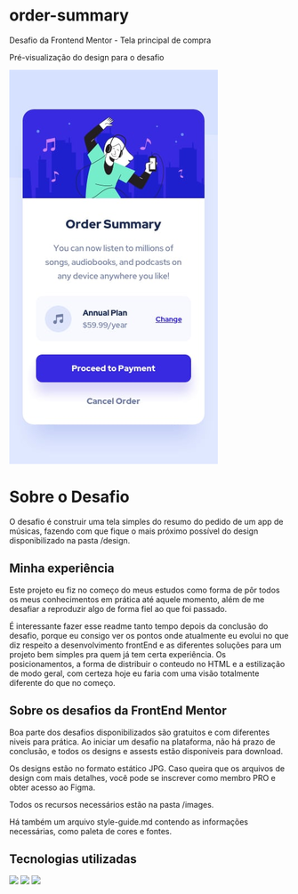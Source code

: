 # order-summary
Desafio da Frontend Mentor - Tela principal de compra 

<p>Pré-visualização do design para o desafio</p>
<img src="https://raw.githubusercontent.com/fxneves/order-summary/main/design/mobile-design.jpg">


<h1>Sobre o Desafio</h1>
<p>O desafio é construir uma tela simples do resumo do pedido de um app de músicas, fazendo com que fique o mais próximo possível do design disponibilizado na pasta /design.</p>

<h2>Minha experiência</h2>
<p>Este projeto eu fiz no começo do meus estudos como forma de pôr todos os meus conhecimentos em prática até aquele momento, além de me desafiar a reproduzir algo de forma fiel ao que foi passado.</p> 
<p>É interessante fazer esse readme tanto tempo depois da conclusão do desafio, porque eu consigo ver os pontos onde atualmente eu evolui no que diz respeito a desenvolvimento frontEnd e as diferentes soluções para um projeto bem simples pra quem já tem certa experiência. Os posicionamentos, a forma de distribuir o conteudo no HTML e a estilização de modo geral, com certeza hoje eu faria com uma visão totalmente diferente do que no começo. </p>

<h2>Sobre os desafios da FrontEnd Mentor</h2>
<p>Boa parte dos desafios disponibilizados são gratuitos e com diferentes niveis para prática. Ao iniciar um desafio na plataforma, não há prazo de conclusão, e todos os designs e assests estão disponiveis para download.</p>
<p>Os designs estão no formato estático JPG. Caso queira que os arquivos de design com mais detalhes, você pode se inscrever como membro PRO e obter acesso ao Figma.</p>
<p>Todos os recursos necessários estão na pasta /images.</p>
<p>Há também um arquivo style-guide.md contendo as informações necessárias, como paleta de cores e fontes.</p>

<h2>Tecnologias utilizadas</h2>
<img src="https://img.shields.io/badge/HTML5-E34F26?style=for-the-badge&logo=html5&logoColor=white">
<img src="https://img.shields.io/badge/CSS3-1572B6?style=for-the-badge&logo=css3&logoColor=white">
<img src="https://img.shields.io/badge/Git-E34F26?style=for-the-badge&logo=git&logoColor=white">
